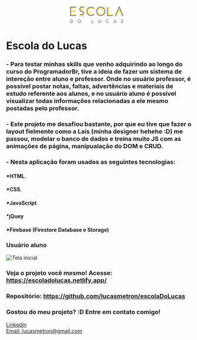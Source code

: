 <div align="center">
  <img src="./assets/images/logoMenor.png" alt="Podcastr logo">
  
</div>

# Escola do Lucas

### - Para testar minhas skills que venho adquirindo ao longo do curso do ProgramadorBr, tive a ideia de fazer um sistema de intereção entre aluno e professor. Onde no usuário professor, é possível postar notas, faltas, advertências e materiais de estudo referente aos alunos, e no usuário aluno é possível visualizar todas informações relacionadas a ele mesmo postadas pelo professor. 
### - Este projeto me desafiou bastante, por que eu tive que fazer o layout fielmente como a Laís (minha designer hehehe :D) me passou, modelar o banco de dados e treina muito JS com as animações de página, manipualação do DOM e CRUD.

### - Nesta aplicação foram usados as seguintes tecnologias:

#### *HTML.
#### *CSS.
#### *JavaScript
#### *jQuey
#### *Firebase (Firestore Database e Storage)


### Usuário aluno
![Tela inicial](./assets/gifs/show2.gif)

### Veja o projeto você mesmo! Acesse: https://escoladolucas.netlify.app/
### Repositório: https://github.com/lucasmetron/escolaDoLucas

### Gostou do meu projeto? :D Entre em contato comigo! 
[Linkedin](https://www.linkedin.com/in/lucas-rosa-058683102/) <br/>
[Email: lucasmetron@gmail.com](mailto:lucasmetron@gmail.com)
